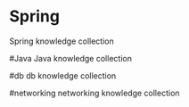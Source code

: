 # Spring
Spring knowledge collection

#Java
Java knowledge collection

#db
db knowledge collection

#networking
networking knowledge collection
